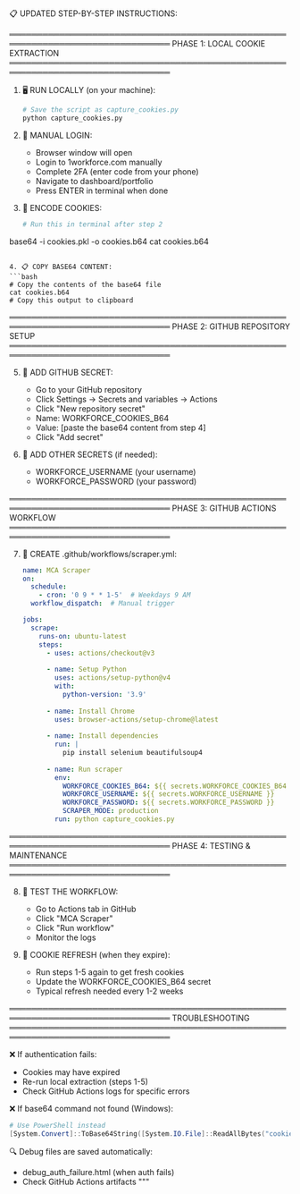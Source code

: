 📋 UPDATED STEP-BY-STEP INSTRUCTIONS:

═══════════════════════════════════════════════════════════════════════════════
PHASE 1: LOCAL COOKIE EXTRACTION  
═══════════════════════════════════════════════════════════════════════════════

1. 🖥️ RUN LOCALLY (on your machine):
   ```bash
   # Save the script as capture_cookies.py
   python capture_cookies.py
   ```

2. 🔑 MANUAL LOGIN:
   - Browser window will open
   - Login to 1workforce.com manually
   - Complete 2FA (enter code from your phone)
   - Navigate to dashboard/portfolio
   - Press ENTER in terminal when done

3. 💾 ENCODE COOKIES:
   ```bash
   # Run this in terminal after step 2
  base64 -i cookies.pkl -o cookies.b64
cat cookies.b64
   ```

4. 📋 COPY BASE64 CONTENT:
   ```bash
   # Copy the contents of the base64 file
   cat cookies.b64
   # Copy this output to clipboard
   ```

═══════════════════════════════════════════════════════════════════════════════
PHASE 2: GITHUB REPOSITORY SETUP
═══════════════════════════════════════════════════════════════════════════════

5. 🔧 ADD GITHUB SECRET:
   - Go to your GitHub repository
   - Click Settings → Secrets and variables → Actions
   - Click "New repository secret"
   - Name: WORKFORCE_COOKIES_B64
   - Value: [paste the base64 content from step 4]
   - Click "Add secret"

6. 📝 ADD OTHER SECRETS (if needed):
   - WORKFORCE_USERNAME (your username)
   - WORKFORCE_PASSWORD (your password)

═══════════════════════════════════════════════════════════════════════════════
PHASE 3: GITHUB ACTIONS WORKFLOW
═══════════════════════════════════════════════════════════════════════════════

7. 📄 CREATE .github/workflows/scraper.yml:
   ```yaml
   name: MCA Scraper
   on:
     schedule:
       - cron: '0 9 * * 1-5'  # Weekdays 9 AM
     workflow_dispatch:  # Manual trigger
   
   jobs:
     scrape:
       runs-on: ubuntu-latest
       steps:
         - uses: actions/checkout@v3
         
         - name: Setup Python
           uses: actions/setup-python@v4
           with:
             python-version: '3.9'
             
         - name: Install Chrome
           uses: browser-actions/setup-chrome@latest
           
         - name: Install dependencies
           run: |
             pip install selenium beautifulsoup4
             
         - name: Run scraper
           env:
             WORKFORCE_COOKIES_B64: ${{ secrets.WORKFORCE_COOKIES_B64 }}
             WORKFORCE_USERNAME: ${{ secrets.WORKFORCE_USERNAME }}
             WORKFORCE_PASSWORD: ${{ secrets.WORKFORCE_PASSWORD }}
             SCRAPER_MODE: production
           run: python capture_cookies.py
   ```

═══════════════════════════════════════════════════════════════════════════════
PHASE 4: TESTING & MAINTENANCE
═══════════════════════════════════════════════════════════════════════════════

8. 🧪 TEST THE WORKFLOW:
   - Go to Actions tab in GitHub
   - Click "MCA Scraper"
   - Click "Run workflow"
   - Monitor the logs

9. 🔄 COOKIE REFRESH (when they expire):
   - Run steps 1-5 again to get fresh cookies
   - Update the WORKFORCE_COOKIES_B64 secret
   - Typical refresh needed every 1-2 weeks

═══════════════════════════════════════════════════════════════════════════════
TROUBLESHOOTING
═══════════════════════════════════════════════════════════════════════════════

❌ If authentication fails:
   - Cookies may have expired
   - Re-run local extraction (steps 1-5)
   - Check GitHub Actions logs for specific errors

❌ If base64 command not found (Windows):
   ```powershell
   # Use PowerShell instead
   [System.Convert]::ToBase64String([System.IO.File]::ReadAllBytes("cookies.pkl")) | Out-File cookies.b64
   ```

🔍 Debug files are saved automatically:
   - debug_auth_failure.html (when auth fails)
   - Check GitHub Actions artifacts
"""

